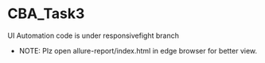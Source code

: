 # CBA_Task3
UI Automation code is under responsivefight branch
   - NOTE: Plz open allure-report/index.html in edge browser for better view.
